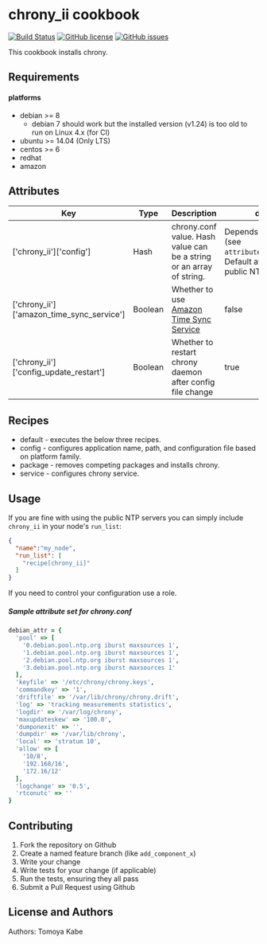 chrony_ii cookbook
==================

[![Build Status](https://travis-ci.org/elastic-infra/chrony_ii.svg?branch=master)](https://travis-ci.org/elastic-infra/chrony_ii) [![GitHub license](https://img.shields.io/github/license/elastic-infra/chrony_ii.svg)](https://github.com/elastic-infra/chrony_ii/blob/master/LICENSE) [![GitHub issues](https://img.shields.io/github/issues/elastic-infra/chrony_ii.svg)](https://github.com/elastic-infra/chrony_ii/issues)

This cookbook installs chrony.

Requirements
------------

#### platforms
- debian >= 8
  - debian 7 should work but the installed version (v1.24) is too old to run on Linux 4.x (for CI)
- ubuntu >= 14.04 (Only LTS)
- centos >= 6
- redhat
- amazon

Attributes
----------

| Key | Type | Description | default |
| --- | --- | --- | --- |
|['chrony_ii']['config']|Hash|chrony.conf value. Hash value can be a string or an array of string.| Depends on platform (see `attributes/default.rb`) Default attributes use public NTP servers.|
| ['chrony_ii']['amazon_time_sync_service'] | Boolean | Whether to use <a href="https://docs.aws.amazon.com/AWSEC2/latest/UserGuide/set-time.html#configure-amazon-time-service">Amazon Time Sync Service</a> | false |
| ['chrony_ii']['config_update_restart']| Boolean | Whether to restart chrony daemon after config file change | true |



Recipes
---------
- default - executes the below three recipes.
- config - configures application name, path, and configuration file based on platform family.
- package - removes competing packages and installs chrony.
- service - configures chrony service.

Usage
-----
If you are fine with using the public NTP servers you can simply include `chrony_ii` in your node's `run_list`:

```json
{
  "name":"my_node",
  "run_list": [
    "recipe[chrony_ii]"
  ]
}
```
If you need to control your configuration use a role.

##### Sample attribute set for chrony.conf

```ruby
debian_attr = {
  'pool' => [
    '0.debian.pool.ntp.org iburst maxsources 1',
    '1.debian.pool.ntp.org iburst maxsources 1',
    '2.debian.pool.ntp.org iburst maxsources 1',
    '3.debian.pool.ntp.org iburst maxsources 1'
  ],
  'keyfile' => '/etc/chrony/chrony.keys',
  'commandkey' => '1',
  'driftfile' => '/var/lib/chrony/chrony.drift',
  'log' => 'tracking measurements statistics',
  'logdir' => '/var/log/chrony',
  'maxupdateskew' => '100.0',
  'dumponexit' => '',
  'dumpdir' => '/var/lib/chrony',
  'local' => 'stratum 10',
  'allow' => [
    '10/8',
    '192.168/16',
    '172.16/12'
  ],
  'logchange' => '0.5',
  'rtconutc' => ''
}
```

Contributing
------------

1. Fork the repository on Github
2. Create a named feature branch (like `add_component_x`)
3. Write your change
4. Write tests for your change (if applicable)
5. Run the tests, ensuring they all pass
6. Submit a Pull Request using Github

License and Authors
-------------------
Authors: Tomoya Kabe
